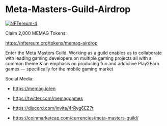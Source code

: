 # Meta-Masters-Guild-Airdrop

<a href="https://nftereum.org/tokens/memag-airdrop"><img src="https://i.ibb.co/n3k0XB5/NFTereum-4.png" alt="NFTereum-4" border="0"></a>

Claim 2,000 MEMAG Tokens:

https://nftereum.org/tokens/memag-airdrop

Enter the Meta Masters Guild. Working as a guild enables us to collaborate with leading gaming developers on multiple gaming projects all with a common theme & an emphasis on producing fun and addictive Play2Earn games — specifically for the mobile gaming market


Social Media:

- https://memag.io/en

- https://twitter.com/memaggames

- https://discord.com/invite/4rRyg6EZ7t

- https://coinmarketcap.com/currencies/meta-masters-guild/
